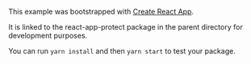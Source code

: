 This example was bootstrapped with [Create React App](https://github.com/facebook/create-react-app).

It is linked to the react-app-protect package in the parent directory for development purposes.

You can run `yarn install` and then `yarn start` to test your package.
